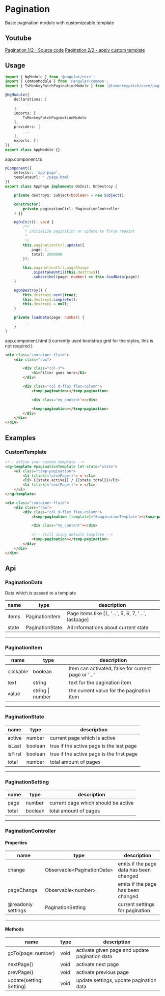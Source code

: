 # Pagination

Basic pagination module with customizeable template

## Youtube

[Pagination 1/2 - Source code](https://youtu.be/__nvKFrqREs)
[Pagination 2/2 - apply custom template](https://youtu.be/Kx3t7UZhCYY)

## Usage

```ts
import { NgModule } from '@angular/core';
import { CommonModule } from '@angular/common';
import { TsMonkeyPatchPaginationModule } from '@tsmonkeypatch/core/pagination';

@NgModule({
    declarations: [
        ...
    ],
    imports: [
        TsMonkeyPatchPaginationModule
    ],
    providers: [
        ...
    ],
    exports: []
})
export class AppModule {}
```

app.component.ts

```ts
@Component({
    selector: 'app-page',
    templateUrl: './page.html'
})
export class AppPage implements OnInit, OnDestroy {

    private destroy$: Subject<boolean> = new Subject();

    constructor(
        private paginationCtrl: PaginationController
    ) {}

    ngOnInit(): void {
        /**
         * initialize pagination or update to force repaint
         *
         */
        this.paginationCtrl.update({
            page: 1,
            total: 2000000
        });

        this.paginationCtrl.pageChange
            .pipe(takeUntil(this.destroy$))
            .subscribe((page: number) => this.loadData(page))
    }

    ngOnDestroy() {
        this.destroy$.next(true);
        this.destroy$.complete();
        this.destroy$ = null;
    }

    private loadData(page: number) {
        ...
    }
}

```

app.component.html (i currently used bootstrap grid for the styles, this is not required )

```html
<div class="container-fluid">
    <div class="row">

        <div class="col-3">
            <h1>Filter goes here</h1>
        </div>

        <div class="col d-flex flex-column">
            <tsmp-pagination></tsmp-pagination>

            <div class="my_content"></div>

            <tsmp-pagination></tsmp-pagination>
        </div>
    </div>
</div>
```

## Examples

### CustomTemplate

```html
<!-- define your custom template -->
<ng-template #paginationTemplate let-state="state">
    <ul class="tsmp-pagination">
        <li (click)="prevPage()"> < </li>
        <li> {{state.active}} / {{state.total}}</li>
        <li (click)="nextPage()"> > </li>
    </ul>
</ng-template>

<div class="container-fluid">
    <div class="row">
        <div class="col d-flex flex-column">
            <tsmp-pagination [template]="#paginationTemplate"></tsmp-pagination>

            <div class="my_content"></div>
            
            <!-- still using default template -->
            <tsmp-pagination></tsmp-pagination>
        </div>
    </div>
</div>
```

## Api

### PaginationData

Data which is passed to a template

|name|type|description|
|-|-|-|
|items|PaginationItem|Page items like [1, '...', 5, 6, 7, '...', lastpage]|
|state|PaginationState|All informations about current state|

---

### PaginationItem 

|name|type|description|
|-|-|-|
|clickable|boolean|item can activated, false for current page or '...'|
|text|string|text for the pagination item|
|value|string \| number|the current value for the pagination item|

---

### PaginationState 

|name|type|description|
|-|-|-|
|active|number|current page which is active|
|isLast|boolean|true if the active page is the last page|
|isFirst|boolean|true if the active page is the first page|
|total|number|total amount of pages|

---

### PaginationSetting 

|name|type|description|
|-|-|-|
|page|number|current page which should be active|
|total|boolean|total amount of pages|

---

### PaginationController

#### Properties

|name|type|description|
|-|-|-|
|change|Observable\<PaginationData\>|emits if the page data has been changed|
|pageChange|Observable\<number\>|emits if the page has been changed|
|@readonly settings|PaginationSetting|current settings for pagination|

---

#### Methods

|name|type|description|
|-|-|-|
|goTo(page: number)|void|activate given page and update pagination data|
|nextPage()|void|activate next page|
|prevPage()|void|activate previous page|
|update(setting: Setting)|void|update settings, update pagination data|
